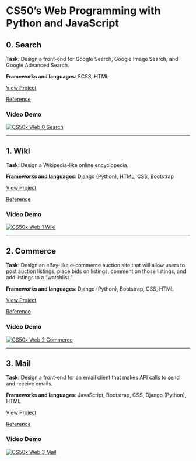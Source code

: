 # CS50’s Web Programming with Python and JavaScript

## 0. Search 

**Task**: Design a front-end for Google Search, Google Image Search, and Google Advanced Search.

**Frameworks and languages**: SCSS, HTML

[View Project](0_Search/)

[Reference](https://cs50.harvard.edu/web/2020/projects/0/search/)

### Video Demo
[![CS50x Web 0 Search](http://img.youtube.com/vi/oXvGQq8TZgg/0.jpg)](http://www.youtube.com/watch?v=oXvGQq8TZgg "CS50x Web 0 Search")

---

## 1. Wiki

**Task**: Design a Wikipedia-like online encyclopedia.

**Frameworks and languages**: Django (Python), HTML, CSS, Bootstrap

[View Project](1_Wiki/)

[Reference](https://cs50.harvard.edu/web/2020/projects/1/wiki/)

### Video Demo
[![CS50x Web 1 Wiki](http://img.youtube.com/vi/7c-WcsWmG8A/0.jpg)](http://www.youtube.com/watch?v=7c-WcsWmG8A "CS50x Web 1 Wiki")

---

## 2. Commerce

**Task**: Design an eBay-like e-commerce auction site that will allow users to post auction listings, place bids on listings, comment on those listings, and add listings to a “watchlist.”

**Frameworks and languages**: Django (Python), Bootstrap, CSS, HTML

[View Project](2_Commerce/)

[Reference](https://cs50.harvard.edu/web/2020/projects/2/commerce/)

### Video Demo
[![CS50x Web 2 Commerce](http://img.youtube.com/vi/VUV18AGy96s/0.jpg)](http://www.youtube.com/watch?v=VUV18AGy96s "CS50x Web 2 Commerce")

---

## 3. Mail

**Task**: Design a front-end for an email client that makes API calls to send and receive emails.

**Frameworks and languages**: JavaScript, Bootstrap, CSS, Django (Python), HTML

[View Project](3_Mail/)

[Reference](https://cs50.harvard.edu/web/2020/projects/3/mail/)

### Video Demo
[![CS50x Web 3 Mail](http://img.youtube.com/vi/l3oFbaBt12s/0.jpg)](http://www.youtube.com/watch?v=l3oFbaBt12s "CS50x Web 3 Mail")